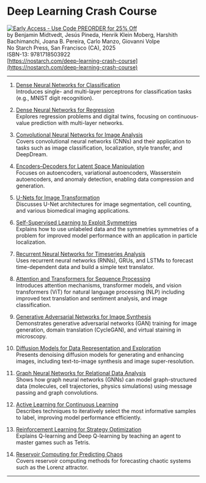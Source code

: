 # Deep Learning Crash Course

[![Early Access - Use Code PREORDER for 25% Off](https://img.shields.io/badge/Early%20Access-Use%20Code%20PREORDER%20for%2025%25%20Off-orange)](https://nostarch.com/deep-learning-crash-course)  
by Benjamin Midtvedt, Jesús Pineda, Henrik Klein Moberg, Harshith Bachimanchi, Joana B. Pereira, Carlo Manzo, Giovanni Volpe  
No Starch Press, San Francisco (CA), 2025  
ISBN-13: 9781718503922  
[https://nostarch.com/deep-learning-crash-course](https://nostarch.com/deep-learning-crash-course)

---

1. [Dense Neural Networks for Classification](https://github.com/DeepTrackAI/DeepLearningCrashCourse/tree/main/Ch01_DNN_classification)  
   Introduces single- and multi-layer perceptrons for classification tasks (e.g., MNIST digit recognition).

2. [Dense Neural Networks for Regression](https://github.com/DeepTrackAI/DeepLearningCrashCourse/tree/main/Ch02_DNN_regression)  
   Explores regression problems and digital twins, focusing on continuous-value prediction with multi-layer networks.

3. [Convolutional Neural Networks for Image Analysis](https://github.com/DeepTrackAI/DeepLearningCrashCourse/tree/main/Ch03_CNN)  
   Covers convolutional neural networks (CNNs) and their application to tasks such as image classification, localization, style transfer, and DeepDream.

4. [Encoders–Decoders for Latent Space Manipulation](https://github.com/DeepTrackAI/DeepLearningCrashCourse/tree/main/Ch04_AE)  
   Focuses on autoencoders, variational autoencoders, Wasserstein autoencoders, and anomaly detection, enabling data compression and generation.

5. [U-Nets for Image Transformation](https://github.com/DeepTrackAI/DeepLearningCrashCourse/tree/main/Ch05_UNet)  
   Discusses U-Net architectures for image segmentation, cell counting, and various biomedical imaging applications.

6. [Self-Supervised Learning to Exploit Symmetries](https://github.com/DeepTrackAI/DeepLearningCrashCourse/tree/main/Ch06_SelfSupervised)  
   Explains how to use unlabeled data and the symmetries symmetries of a problem for improved model performance with an application in particle localization.

7. [Recurrent Neural Networks for Timeseries Analysis](https://github.com/DeepTrackAI/DeepLearningCrashCourse/tree/main/Ch07_RNN)  
   Uses recurrent neural networks (RNNs), GRUs, and LSTMs to forecast time-dependent data and build a simple text translator.

8. [Attention and Transformers for Sequence Processing](https://github.com/DeepTrackAI/DeepLearningCrashCourse/tree/main/Ch08_Attention)  
   Introduces attention mechanisms, transformer models, and vision transformers (ViT) for natural language processing (NLP) including improved text translation and sentiment analysis, and image classification.

9. [Generative Adversarial Networks for Image Synthesis](https://github.com/DeepTrackAI/DeepLearningCrashCourse/tree/main/Ch09_GAN)  
   Demonstrates generative adversarial networks (GAN) training for image generation, domain translation (CycleGAN), and virtual staining in microscopy.

10. [Diffusion Models for Data Representation and Exploration](https://github.com/DeepTrackAI/DeepLearningCrashCourse/tree/main/Ch10_Diffusion)  
    Presents denoising diffusion models for generating and enhancing images, including text-to-image synthesis and image super-resolution.

11. [Graph Neural Networks for Relational Data Analysis](https://github.com/DeepTrackAI/DeepLearningCrashCourse/tree/main/Ch11_GNN)  
    Shows how graph neural networks (GNNs) can model graph-structured data (molecules, cell trajectories, physics simulations) using message passing and graph convolutions.

12. [Active Learning for Continuous Learning](https://github.com/DeepTrackAI/DeepLearningCrashCourse/tree/main/Ch12_AL)  
    Describes techniques to iteratively select the most informative samples to label, improving model performance efficiently.

13. [Reinforcement Learning for Strategy Optimization](https://github.com/DeepTrackAI/DeepLearningCrashCourse/tree/main/Ch13_RL)  
    Explains Q-learning and Deep Q-learning by teaching an agent to master games such as Tetris.

14. [Reservoir Computing for Predicting Chaos](https://github.com/DeepTrackAI/DeepLearningCrashCourse/tree/main/Ch14_RC)  
    Covers reservoir computing methods for forecasting chaotic systems such as the Lorenz attractor.

---
